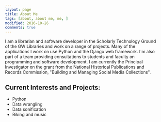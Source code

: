 ```yaml
---
layout: page
title: About Me
tags: [about, about me, me, ]
modified: 2016-10-26
comments: true
---
```


I am a librarian and software developer in the Scholarly Technology Ground of the GW Libraries and work on a range of projects. Many of the applications I work on use Python and the Django web framework. I'm also part of a team providing consultations to students and faculty on programming and software development. I am currently the Principal Investigator on the grant from the National Historical Publications and Records Commission, "Building and Managing Social Media Collections".

## Current Interests and Projects:

* Python 
* Data wrangling
* Data sonification
* Biking and music
